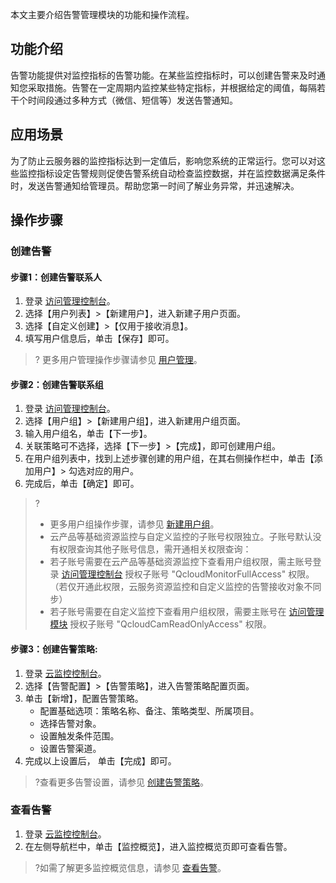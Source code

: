 ﻿本文主要介绍告警管理模块的功能和操作流程。

## 功能介绍

告警功能提供对监控指标的告警功能。在某些监控指标时，可以创建告警来及时通知您采取措施。告警在一定周期内监控某些特定指标，并根据给定的阈值，每隔若干个时间段通过多种方式（微信、短信等）发送告警通知。

## 应用场景

为了防止云服务器的监控指标达到一定值后，影响您系统的正常运行。您可以对这些监控指标设定告警规则促使告警系统自动检查监控数据，并在监控数据满足条件时，发送告警通知给管理员。帮助您第一时间了解业务异常，并迅速解决。

## 操作步骤

### 创建告警

#### 步骤1：创建告警联系人

1. 登录 [访问管理控制台](https://console.cloud.tencent.com/cam)。
2. 选择【用户列表】>【新建用户】，进入新建子用户页面。
3. 选择【自定义创建】>【仅用于接收消息】。
4. 填写用户信息后，单击【保存】即可。
>? 更多用户管理操作步骤请参见 [用户管理](https://cloud.tencent.com/document/product/598/10599)。


#### 步骤2：创建告警联系组

1. 登录 [访问管理控制台](https://console.cloud.tencent.com/cam)。
2. 选择【用户组】>【新建用户组】，进入新建用户组页面。
3. 输入用户组名，单击【下一步】。
4. 关联策略可不选择，选择【下一步】>【完成】，即可创建用户组。
5. 在用户组列表中，找到上述步骤创建的用户组，在其右侧操作栏中，单击【添加用户】> 勾选对应的用户。
6. 完成后，单击【确定】即可。
> ? 
> - 更多用户组操作步骤，请参见 [新建用户组](https://cloud.tencent.com/document/product/598/14985)。
> - 云产品等基础资源监控与自定义监控的子账号权限独立。子账号默认没有权限查询其他子账号信息，需开通相关权限查询：
>  - 若子账号需要在云产品等基础资源监控下查看用户组权限，需主账号登录 [访问管理控制台](https://console.cloud.tencent.com/cam/policy) 授权子账号 "QcloudMonitorFullAccess" 权限。（若仅开通此权限，云服务资源监控和自定义监控的告警接收对象不同步）
>  - 若子账号需要在自定义监控下查看用户组权限，需要主账号在 [访问管理模块](https://console.cloud.tencent.com/cam/policy) 授权子账号 "QcloudCamReadOnlyAccess" 权限。


#### 步骤3：创建告警策略:
1. 登录 [云监控控制台](https://console.cloud.tencent.com/monitor)。
2. 选择【告警配置】>【告警策略】，进入告警策略配置页面。
3. 单击【新增】，配置告警策略。
   - 配置基础选项：策略名称、备注、策略类型、所属项目。
   - 选择告警对象。
   - 设置触发条件范围。
   - 设置告警渠道。
4. 完成以上设置后， 单击【完成】即可。
> ?查看更多告警设置，请参见 [创建告警策略](https://cloud.tencent.com/document/product/248/6215)。

### 查看告警

1. 登录 [云监控控制台](https://console.cloud.tencent.com/monitor)。
2. 在左侧导航栏中，单击【监控概览】，进入监控概览页即可查看告警。
> ?如需了解更多监控概览信息，请参见 [查看告警]( https://cloud.tencent.com/document/product/248/6219 )。
